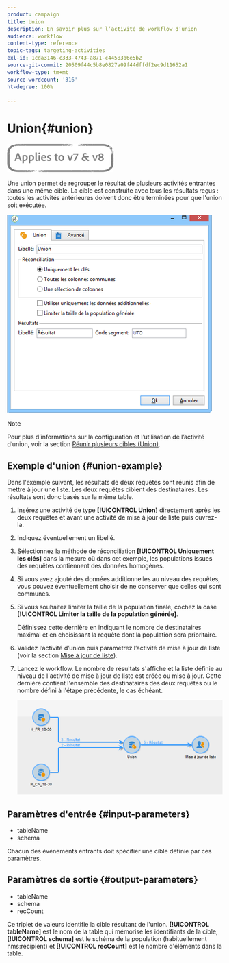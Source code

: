 ```yaml
---
product: campaign
title: Union
description: En savoir plus sur l’activité de workflow d’union
audience: workflow
content-type: reference
topic-tags: targeting-activities
exl-id: 1cda3146-c333-4743-a871-c44583b6e5b2
source-git-commit: 20509f44c5b8e0827a09f44dffdf2ec9d11652a1
workflow-type: tm+mt
source-wordcount: '316'
ht-degree: 100%

---
```


# Union{#union}

![](../../assets/common.svg)

Une union permet de regrouper le résultat de plusieurs activités entrantes dans une même cible. La cible est construite avec tous les résultats reçus : toutes les activités antérieures doivent donc être terminées pour que l&#39;union soit exécutée.

![](assets/s_user_segmentation_union.png)

>[!NOTE]
>
>Pour plus d’informations sur la configuration et l’utilisation de l’activité d’union, voir la section [Réunir plusieurs cibles (Union)](targeting-data.md#combining-several-targets--union-).

## Exemple d&#39;union {#union-example}

Dans l&#39;exemple suivant, les résultats de deux requêtes sont réunis afin de mettre à jour une liste. Les deux requêtes ciblent des destinataires. Les résultats sont donc basés sur la même table.

1. Insérez une activité de type **[!UICONTROL Union]** directement après les deux requêtes et avant une activité de mise à jour de liste puis ouvrez-la.
1. Indiquez éventuellement un libellé.
1. Sélectionnez la méthode de réconciliation **[!UICONTROL Uniquement les clés]** dans la mesure où dans cet exemple, les populations issues des requêtes contiennent des données homogènes.
1. Si vous avez ajouté des données additionnelles au niveau des requêtes, vous pouvez éventuellement choisir de ne conserver que celles qui sont communes.
1. Si vous souhaitez limiter la taille de la population finale, cochez la case **[!UICONTROL Limiter la taille de la population générée]**.

   Définissez cette dernière en indiquant le nombre de destinataires maximal et en choisissant la requête dont la population sera prioritaire.

1. Validez l’activité d’union puis paramétrez l’activité de mise à jour de liste (voir la section [Mise à jour de liste](list-update.md)).
1. Lancez le workflow. Le nombre de résultats s&#39;affiche et la liste définie au niveau de l&#39;activité de mise à jour de liste est créée ou mise à jour. Cette dernière contient l&#39;ensemble des destinataires des deux requêtes ou le nombre défini à l&#39;étape précédente, le cas échéant.

   ![](assets/union_example.png)

## Paramètres d&#39;entrée {#input-parameters}

* tableName
* schema

Chacun des événements entrants doit spécifier une cible définie par ces paramètres.

## Paramètres de sortie {#output-parameters}

* tableName
* schema
* recCount

Ce triplet de valeurs identifie la cible résultant de l&#39;union. **[!UICONTROL tableName]** est le nom de la table qui mémorise les identifiants de la cible, **[!UICONTROL schema]** est le schéma de la population (habituellement nms:recipient) et **[!UICONTROL recCount]** est le nombre d&#39;éléments dans la table.
